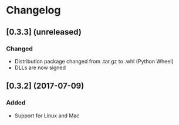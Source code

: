 # Changelog

## [0.3.3] (unreleased)

### Changed
- Distribution package changed from .tar.gz to .whl (Python Wheel)
- DLLs are now signed

## [0.3.2] (2017-07-09)

### Added
- Support for Linux and Mac
